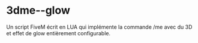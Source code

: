 # 3dme--glow
Un script FiveM écrit en LUA qui implémente la commande /me avec du 3D et effet de glow entièrement configurable.
